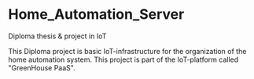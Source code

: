 # Home_Automation_Server
Diploma thesis &amp; project in IoT

This Diploma project is basic IoT-infrastructure for the organization of the home automation system. This project is part of the IoT-platform called "GreenHouse PaaS".
